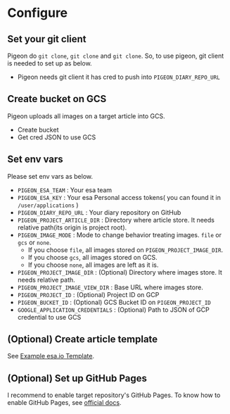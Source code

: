 # Configure

## Set your git client

Pigeon do `git clone`, `git clone` and `git clone`.
So, to use pigeon, git client is needed to set up as below.

- Pigeon needs git client it has cred to push into `PIGEON_DIARY_REPO_URL`


## Create bucket on GCS

Pigeon uploads all images on a target article into GCS.

- Create bucket
- Get cred JSON to use GCS


## Set env vars

Please set env vars as below.

- `PIGEON_ESA_TEAM` : Your esa team
- `PIGEON_ESA_KEY` : Your esa Personal access tokens( you can found it in `/user/applications` )
- `PIGEON_DIARY_REPO_URL` : Your diary repository on GitHub
- `PIGEON_PROJECT_ARTICLE_DIR` : Directory where article store. It needs relative path(its origin is project root).
- `PIGEON_IMAGE_MODE` : Mode to change behavior treating images. `file` or `gcs` or `none`.
    - If you choose `file`, all images stored on `PIGEON_PROJECT_IMAGE_DIR`.
    - If you choose `gcs`, all images stored on GCS.
    - If you choose `none`, all images are left as it is.
- `PIGEON_PROJECT_IMAGE_DIR` : (Optional) Directory where images store. It needs relative path.
- `PIGEON_PROJECT_IMAGE_VIEW_DIR` : Base URL where images store.
- `PIGEON_PROJECT_ID` : (Optional) Project ID on GCP
- `PIGEON_BUCKET_ID` : (Optional) GCS Bucket ID on `PIGEON_PROJECT_ID`
- `GOOGLE_APPLICATION_CREDENTIALS` : (Optional) Path to JSON of GCP credential to use GCS


## (Optional) Create article template

See [Example esa.io Template](./example_template.md).


## (Optional) Set up GitHub Pages

I recommend to enable target repository's GitHub Pages.
To know how to enable GitHub Pages, see [official docs](https://docs.github.com/en/github/working-with-github-pages/getting-started-with-github-pages).
